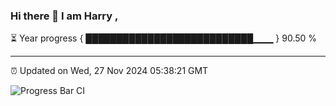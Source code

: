 ### Hi there 👋 I am Harry , 

⏳ Year progress { ███████████████████████████▁▁▁ } 90.50 %

---

⏰ Updated on Wed, 27 Nov 2024 05:38:21 GMT

![Progress Bar CI](https://github.com/duykhang68/duykhang68/workflows/Progress%20Bar%20CI/badge.svg)

